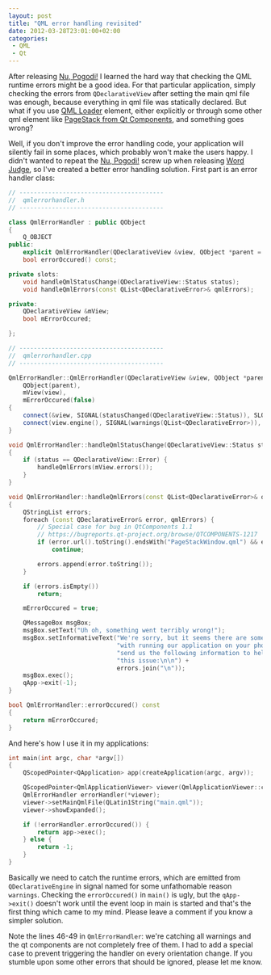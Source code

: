 ```yaml
---
layout: post
title: "QML error handling revisited"
date: 2012-03-28T23:01:00+02:00
categories:
 - QML
 - Qt
---
```


After releasing [Nu, Pogodi!](http://store.ovi.com/content/219800) I learned the hard way that checking the QML runtime errors might be a good idea. For that particular application, simply checking the errors from `QDeclarativeView` after setting the main qml file was enough, because everything in qml file was statically declared. But what if you use [QML Loader](https://qt-project.org/doc/qt-4.8/qml-loader.html) element, either explicitly or through some other qml element like [PageStack from Qt Components](http://doc.qt.nokia.com/qt-components-symbian/qml-pagestack.html), and something goes wrong?

Well, if you don't improve the error handling code, your application will silently fail in some places, which probably won't make the users happy. I didn't wanted to repeat the [Nu, Pogodi!](http://store.ovi.com/content/219800) screw up when releasing [Word Judge](http://store.ovi.com/content/262535), so I've created a better error handling solution. First part is an error handler class:

``` cpp
// ----------------------------------------
//  qmlerrorhandler.h
// ----------------------------------------

class QmlErrorHandler : public QObject
{
    Q_OBJECT
public:
    explicit QmlErrorHandler(QDeclarativeView &view, QObject *parent = 0);
    bool errorOccured() const;

private slots:
    void handleQmlStatusChange(QDeclarativeView::Status status);
    void handleQmlErrors(const QList<QDeclarativeError>& qmlErrors);

private:
    QDeclarativeView &mView;
    bool mErrorOccured;

};

// ----------------------------------------
//  qmlerrorhandler.cpp
// ----------------------------------------

QmlErrorHandler::QmlErrorHandler(QDeclarativeView &view, QObject *parent) :
    QObject(parent),
    mView(view),
    mErrorOccured(false)
{
    connect(&view, SIGNAL(statusChanged(QDeclarativeView::Status)), SLOT(handleQmlStatusChange(QDeclarativeView::Status)));
    connect(view.engine(), SIGNAL(warnings(QList<QDeclarativeError>)), SLOT(handleQmlErrors(QList<QDeclarativeError>)));
}

void QmlErrorHandler::handleQmlStatusChange(QDeclarativeView::Status status)
{
    if (status == QDeclarativeView::Error) {
        handleQmlErrors(mView.errors());
    }
}

void QmlErrorHandler::handleQmlErrors(const QList<QDeclarativeError>& qmlErrors)
{
    QStringList errors;
    foreach (const QDeclarativeError& error, qmlErrors) {
        // Special case for bug in QtComponents 1.1
        // https://bugreports.qt-project.org/browse/QTCOMPONENTS-1217
        if (error.url().toString().endsWith("PageStackWindow.qml") && error.line() == 70)
            continue;

        errors.append(error.toString());
    }

    if (errors.isEmpty())
        return;

    mErrorOccured = true;

    QMessageBox msgBox;
    msgBox.setText("Uh oh, something went terribly wrong!");
    msgBox.setInformativeText("We're sorry, but it seems there are some problems "
                              "with running our application on your phone. Please "
                              "send us the following information to help us resolve "
                              "this issue:\n\n") +
                              errors.join("\n"));
    msgBox.exec();
    qApp->exit(-1);
}

bool QmlErrorHandler::errorOccured() const
{
    return mErrorOccured;
}
```

And here's how I use it in my applications:

``` cpp
int main(int argc, char *argv[])
{
    QScopedPointer<QApplication> app(createApplication(argc, argv));

    QScopedPointer<QmlApplicationViewer> viewer(QmlApplicationViewer::create());
    QmlErrorHandler errorHandler(*viewer);
    viewer->setMainQmlFile(QLatin1String("main.qml"));
    viewer->showExpanded();

    if (!errorHandler.errorOccured()) {
        return app->exec();
    } else {
        return -1;
    }
}
```

Basically we need to catch the runtime errors, which are emitted from `QDeclarativeEngine` in signal named for some unfathomable reason `warnings`. Checking the `errorOccured()` in `main()` is ugly, but the `qApp->exit()` doesn't work until the event loop in main is started and that's the first thing which came to my mind. Please leave a comment if you know a simpler solution.

Note the lines 46-49 in `QmlErrorHandler`: we're catching all warnings and the qt components are not completely free of them. I had to add a special case to prevent triggering the handler on every orientation change. If you stumble upon some other errors that should be ignored, please let me know.

